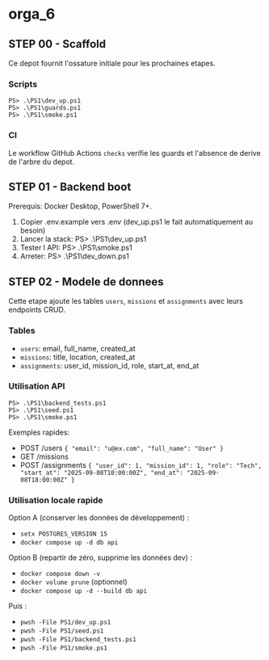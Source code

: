 # orga_6

## STEP 00 - Scaffold
Ce depot fournit l'ossature initiale pour les prochaines etapes.

### Scripts
```
PS> .\PS1\dev_up.ps1
PS> .\PS1\guards.ps1
PS> .\PS1\smoke.ps1
```

### CI
Le workflow GitHub Actions `checks` verifie les guards et l'absence de derive de l'arbre du depot.

## STEP 01 - Backend boot
Prerequis: Docker Desktop, PowerShell 7+.

1. Copier .env.example vers .env (dev_up.ps1 le fait automatiquement au besoin)
2. Lancer la stack:
   PS> .\PS1\dev_up.ps1
3. Tester l API:
   PS> .\PS1\smoke.ps1
4. Arreter:
   PS> .\PS1\dev_down.ps1

## STEP 02 - Modele de donnees
Cette etape ajoute les tables `users`, `missions` et `assignments` avec leurs endpoints CRUD.

### Tables
- `users`: email, full_name, created_at
- `missions`: title, location, created_at
- `assignments`: user_id, mission_id, role, start_at, end_at

### Utilisation API
```
PS> .\PS1\backend_tests.ps1
PS> .\PS1\seed.ps1
PS> .\PS1\smoke.ps1
```

Exemples rapides:
- POST /users `{ "email": "u@ex.com", "full_name": "User" }`
- GET /missions
- POST /assignments `{ "user_id": 1, "mission_id": 1, "role": "Tech", "start_at": "2025-09-08T10:00:00Z", "end_at": "2025-09-08T18:00:00Z" }`

### Utilisation locale rapide

Option A (conserver les données de développement) :
  - `setx POSTGRES_VERSION 15`
  - `docker compose up -d db api`

Option B (repartir de zéro, supprime les données dev) :
  - `docker compose down -v`
  - `docker volume prune` (optionnel)
  - `docker compose up -d --build db api`

Puis :
  - `pwsh -File PS1/dev_up.ps1`
  - `pwsh -File PS1/seed.ps1`
  - `pwsh -File PS1/backend_tests.ps1`
  - `pwsh -File PS1/smoke.ps1`
